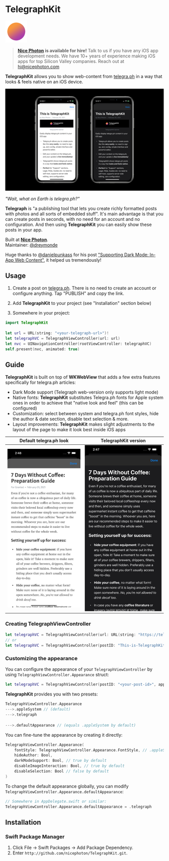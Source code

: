 # TelegraphKit

<img src="_Media/icon.png" width="70">

> **[Nice Photon](https://nicephoton.com) is available for hire!** Talk to us if you have any iOS app development needs. We have 10+ years of experience making iOS apps for top Silicon Valley companies. Reach out at [hi@nicephoton.com](mailto:hi@nicephoton.com)

**TelegraphKit** allows you to show web-content from [telegra.ph](https://telegra.ph) in a way that looks & feels native on an iOS device.

![TelegraphKit](_Media/banner.png)

*"Wait, what on Earth is telegra.ph?"*

**Telegraph** is "a publishing tool that lets you create richly formatted posts with photos and all sorts of embedded stuff". It's main advantage is that you can create posts in seconds, with no need for an account and no configuration. And then using **TelegraphKit** you can easily show these posts in your app.

Built at **[Nice Photon](https://nicephoton.com)**.  
Maintainer: [@dreymonde](https://github.com/dreymonde)

Huge thanks to [@danielpunkass](https://github.com/danielpunkass) for his post ["Supporting Dark Mode: In-App Web Content"](https://indiestack.com/2018/10/supporting-dark-mode-in-app-web-content/), it helped us tremendously!

## Usage

1. Create a post on [telegra.ph](https://telegra.ph). There is no need to create an account or configure anything. Tap "PUBLISH" and copy the link.

2. Add **TelegraphKit** to your project (see "Installation" section below)

3. Somewhere in your project:

```swift
import TelegraphKit

let url = URL(string: "<your-telegraph-url>")!
let telegraphVC = TelegraphViewController(url: url)
let nvc = UINavigationController(rootViewController: telegraphVC)
self.present(nvc, animated: true)
```

## Guide

**TelegraphKit** is built on top of **WKWebView** that adds a few extra features specifically for telegra.ph articles:

- Dark Mode support (Telegraph web-version only supports light mode)
- Native fonts: **TelegraphKit** substitutes Telegra.ph fonts for Apple system ones in order to achieve that "native look and feel" (this can be configured)
- Customization: select between system and telegra.ph font styles, hide the author & date section, disable text selection & more.
- Layout improvements: **TelegraphKit** makes slight adjustments to the layout of the page to make it look best inside iOS apps

| Default telegra.ph look | **TelegraphKit version** |
| --- | --- |
| ![default](_Media/comparison_default.png) | ![default](_Media/comparison_telegraphkit.png) |

### Creating TelegraphViewController

```swift
let telegraphVC = TelegraphViewController(url: URL(string: "https://telegra.ph/This-is-TelegraphKit-02-03")!)
// or
let telegraphVC = TelegraphViewController(postID: "This-is-TelegraphKit-02-03")
```

### Customizing the appearance

You can configure the appearance of your `TelegraphViewController` by using `TelegraphViewController.Appearance` struct:

```swift
let telegraphVC = TelegraphViewController(postID: "<your-post-id>", appearance: .appleSystem)
```

**TelegraphKit** provides you with two presets:

```swift
TelegraphViewController.Appearance
--->.appleSystem // (default)
--->.telegraph

--->.defaultAppearance // (equals .appleSystem by default)
```

You can fine-tune the appearance by creating it directly:

```swift
TelegraphViewController.Appearance(
    fontStyle: TelegraphViewController.Appearance.FontStyle, // .appleSystem or .telegraph
    hideAuthor: Bool,
    darkModeSupport: Bool, // true by default
    disableImageInteraction: Bool, // true by default
    disableSelection: Bool // false by default
)
```

To change the default appearance globally, you can modify `TelegraphViewController.Appearance.defaultAppearance`:

```swift
// Somewhere in AppDelegate.swift or similar:
TelegraphViewController.Appearance.defaultAppearance = .telegraph
```

## Installation

### Swift Package Manager
1. Click File &rarr; Swift Packages &rarr; Add Package Dependency.
2. Enter `http://github.com/nicephoton/TelegraphKit.git`.
